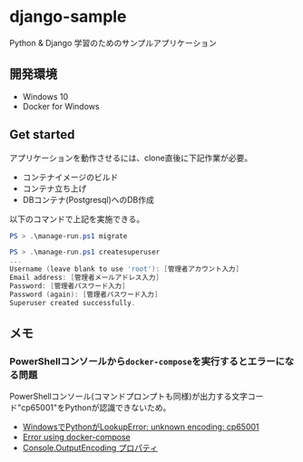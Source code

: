 # django-sample

Python & Django 学習のためのサンプルアプリケーション

## 開発環境

- Windows 10
- Docker for Windows

## Get started

アプリケーションを動作させるには、clone直後に下記作業が必要。
- コンテナイメージのビルド
- コンテナ立ち上げ
- DBコンテナ(Postgresql)へのDB作成

以下のコマンドで上記を実施できる。

```powershell
PS > .\manage-run.ps1 migrate
```

```powershell
PS > .\manage-run.ps1 createsuperuser
...
Username (leave blank to use 'root'): [管理者アカウント入力]
Email address: [管理者メールアドレス入力]
Password: [管理者パスワード入力]
Password (again): [管理者パスワード入力]
Superuser created successfully.
```

## メモ

### PowerShellコンソールから`docker-compose`を実行するとエラーになる問題

PowerShellコンソール(コマンドプロンプトも同様)が出力する文字コード"cp65001"をPythonが認識できないため。

- [WindowsでPythonがLookupError: unknown encoding: cp65001](http://qiita.com/fetaro/items/448407a6964d307e8840)
- [Error using docker-compose](https://forums.docker.com/t/error-using-docker-compose/14978)
- [Console.OutputEncoding プロパティ](https://msdn.microsoft.com/ja-jp/library/system.console.outputencoding(v=vs.110).aspx)
